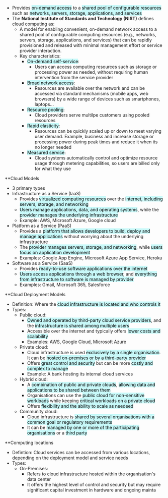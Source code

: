- Provides <mark style="background: #ABF7F7A6;">on-demand access</mark> to a <mark style="background: #ABF7F7A6;">shared pool of configurable resources</mark> such as <mark style="background: #ABF7F7A6;">networks, servers, storage, applications, and services</mark>
- The **National Institute of Standards and Technology (NIST)** defines cloud computing as:  
	- A model for enabling convenient, on-demand network access to a shared pool of configurable computing resources (e.g., networks, servers, storage, applications, and services) that can be rapidly provisioned and released with minimal management effort or service provider interaction.
	- Key characteristics:
		- <mark style="background: #ABF7F7A6;">On-demand self-service</mark>:
			- Users can access computing resources such as storage or processing power as needed, without requiring human intervention from the service provider
		- <mark style="background: #ABF7F7A6;">Broad network access</mark>:
			- Resources are available over the network and can be accessed via standard mechanisms (mobile apps, web browsers) by a wide range of devices such as smartphones, laptops...
		- <mark style="background: #ABF7F7A6;">Resource pooling</mark>:
			- Cloud providers serve multilpe customers using pooled resources
		- <mark style="background: #ABF7F7A6;">Rapid elasticity</mark>:
			- Resources can be quickly scaled up or down to meet varying user demand. Example, business and increase storage or processing power during peak times and reduce it when its no longer needed
		- <mark style="background: #ABF7F7A6;">Measured service</mark>:
			- Cloud systems automatically control and optimize resource usage through metering capabilities, so users are billed only for what they use

**Cloud Models
- 3 primary types
- Infrastructure as a Service (IaaS)
	- Provides <mark style="background: #ABF7F7A6;">virtualized computing resources</mark> over the <mark style="background: #ABF7F7A6;">internet, including servers, storage, and networking</mark>
	- <mark style="background: #ABF7F7A6;">Users manage applications, data, and operating systems</mark>, while the <mark style="background: #ABF7F7A6;">provider manages the underlying infrastructure</mark>
	- Example: AWS, Microsoft Azure, Google cloud
- Platform as a Service (PaaS)
	- Provides a <mark style="background: #ABF7F7A6;">platform that allows developers to build, deploy and manage applications</mark> without worrying about the underlying infrastructure
	- The <mark style="background: #ABF7F7A6;">provider manages servers, storage, and networking</mark>, while <mark style="background: #ABF7F7A6;">users focus on application development</mark>
	- Examples: Google App Engine, Microsoft Azure App Service, Heroku
- Software as a Service (SaaS)
	- Provides <mark style="background: #ABF7F7A6;">ready-to-use software applications over the internet</mark>
	- <mark style="background: #ABF7F7A6;">Users access applications through a web browser</mark>, and <mark style="background: #ABF7F7A6;">everything from infrastructure to software is managed by provider</mark>
	- Examples: Gmail, Microsoft 365, Salesforce

**Cloud Deployment Models
- Definition: Where the <mark style="background: #ABF7F7A6;">cloud infrastructure is located and who controls it</mark>
- Types:
	- Public cloud:
		- <mark style="background: #ABF7F7A6;">Owned and operated by third-party cloud service providers</mark>, and the <mark style="background: #ABF7F7A6;">infrastructure is shared among multiple users</mark>
		- Accessible over the internet and typically offers <mark style="background: #ABF7F7A6;">lower costs and scalability</mark>
		- Examples: AWS, Google Cloud, Microsoft Azure
	- Private cloud:
		- Cloud infrastructure is used <mark style="background: #ABF7F7A6;">exclusively by a single organisation</mark>. It can be <mark style="background: #ABF7F7A6;">hosted on-premises or by a third-party provider</mark>
		- Offers <mark style="background: #ABF7F7A6;">great control and security</mark> but can be more <mark style="background: #ABF7F7A6;">costly and complex to manage</mark>
		- Example: A bank hosting its internal cloud services
	- Hybrid cloud:
		- A <mark style="background: #ABF7F7A6;">combination of public and private clouds</mark>, <mark style="background: #ABF7F7A6;">allowing data and applications to be shared between them</mark>
		- Organisations can use the <mark style="background: #ABF7F7A6;">public cloud for non-sensitive workloads</mark> while keeping <mark style="background: #ABF7F7A6;">critical workloads on a private cloud</mark>
		- Offers <mark style="background: #ABF7F7A6;">flexibility and the ability to scale as needeed</mark>
	- Community cloud:
		- Cloud infrastructure is <mark style="background: #ABF7F7A6;">shared by several organisations with a common goal or regulatory requirements</mark>
		- It can be <mark style="background: #ABF7F7A6;">managed by one or more of the participating organisations</mark> or a <mark style="background: #ABF7F7A6;">third party</mark>

**Computing locations
- Defintion: Cloud services can be accessed from various locations, depending on the deployment model and service needs
- Types:
	- On-Premises:
		- Refers to cloud infrastructure hosted within the organisation's data center
		- It offers the highest level of control and security but may require significant capital investment in hardware and ongoing mainta

